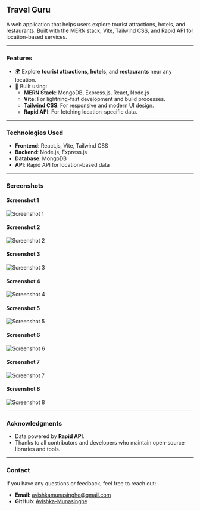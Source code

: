 ## **Travel Guru**

A web application that helps users explore tourist attractions, hotels, and restaurants. Built with the MERN stack, Vite, Tailwind CSS, and Rapid API for location-based services.

---

### **Features**
- 🌍 Explore **tourist attractions**, **hotels**, and **restaurants** near any location.
- 🚀 Built using:
  - **MERN Stack**: MongoDB, Express.js, React, Node.js
  - **Vite**: For lightning-fast development and build processes.
  - **Tailwind CSS**: For responsive and modern UI design.
  - **Rapid API**: For fetching location-specific data.

---

### **Technologies Used**
- **Frontend**: React.js, Vite, Tailwind CSS
- **Backend**: Node.js, Express.js
- **Database**: MongoDB
- **API**: Rapid API for location-based data

---

### **Screenshots**


#### Screenshot 1
![Screenshot 1](screenshots/Screenshot%202024-03-02%20161724.png)

#### Screenshot 2
![Screenshot 2](screenshots/Screenshot%202024-04-25%20005807.png)

#### Screenshot 3
![Screenshot 3](screenshots/Screenshot%202024-03-19%20011046.png)

#### Screenshot 4
![Screenshot 4](screenshots/Screenshot%202024-03-19%20143051.png)

#### Screenshot 5
![Screenshot 5](screenshots/Screenshot%202024-03-19%20143318.png)

#### Screenshot 6
![Screenshot 6](screenshots/Screenshot%202024-03-19%20143408.png)

#### Screenshot 7
![Screenshot 7](screenshots/Screenshot%202024-03-20%20021144.png)

#### Screenshot 8
![Screenshot 8](screenshots/Screenshot%202024-04-10%20190031.png)

---

### **Acknowledgments**
- Data powered by **Rapid API**.
- Thanks to all contributors and developers who maintain open-source libraries and tools.

---

### **Contact**
If you have any questions or feedback, feel free to reach out:
- **Email**: avishkamunasinghe@gmail.com 
- **GitHub**: [Avishka-Munasinghe](https://github.com/Avishka-Munasinghe)
